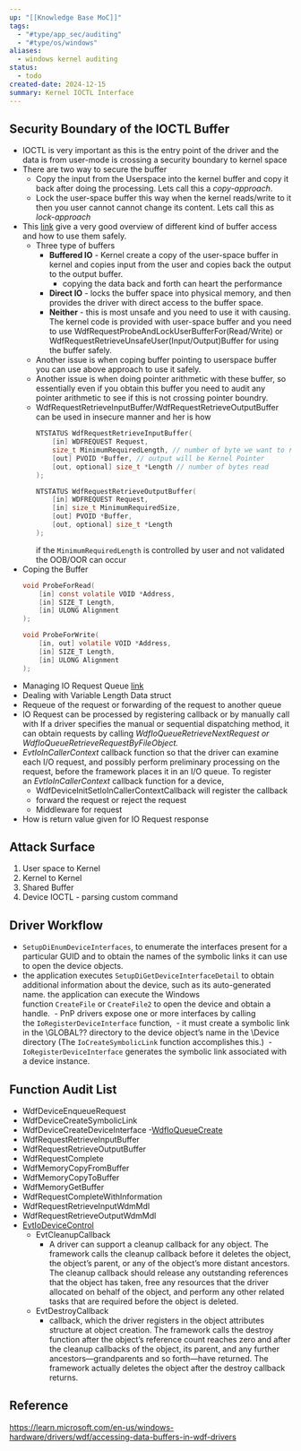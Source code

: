 ```yaml
---
up: "[[Knowledge Base MoC]]"
tags:
  - "#type/app_sec/auditing"
  - "#type/os/windows"
aliases:
  - windows kernel auditing
status:
  - todo
created-date: 2024-12-15
summary: Kernel IOCTL Interface
---
```




## Security Boundary of the IOCTL Buffer

- IOCTL is very important as this is the entry point of the driver and the data is from user-mode is crossing a security boundary to kernel space
- There are two way to secure the buffer
	- Copy the input from the Userspace into the kernel buffer and copy it back after doing the processing. Lets call this a *copy-approach*.
	- Lock the user-space buffer this way when the kernel reads/write to it then you user cannot cannot change its content. Lets call this as *lock-approach*
- This [link](https://learn.microsoft.com/en-us/windows-hardware/drivers/wdf/accessing-data-buffers-in-wdf-drivers) give a very good overview of different kind of buffer access and how to use them safely.
	- Three type of buffers
		- **Buffered IO** - Kernel create a copy of the user-space buffer in kernel and copies input from the user and copies back the output to the output buffer.
			- copying the data back and forth can heart the performance
		- **Direct IO** - locks the buffer space into physical memory, and then provides the driver with direct access to the buffer space.
		- **Neither** - this is most unsafe and you need to use it with causing. The kernel code is provided with user-space buffer and you need to use WdfRequestProbeAndLockUserBufferFor(Read/Write) or WdfRequestRetrieveUnsafeUser(Input/Output)Buffer for using the buffer safely.
	- Another issue is when coping buffer pointing to userspace buffer you can use above approach to use it safely.
	- Another issue is when doing pointer arithmetic with these buffer, so essentially even if you obtain this buffer you need to audit any pointer arithmetic to see if this is not crossing pointer boundry.
	- WdfRequestRetrieveInputBuffer/WdfRequestRetrieveOutputBuffer can be used in insecure manner and her is how
		```C
		NTSTATUS WdfRequestRetrieveInputBuffer( 
			[in] WDFREQUEST Request, 
			size_t MinimumRequiredLength, // number of byte we want to read
			[out] PVOID *Buffer, // output will be Kernel Pointer
			[out, optional] size_t *Length // number of bytes read
		);
		
		NTSTATUS WdfRequestRetrieveOutputBuffer( 
			[in] WDFREQUEST Request,
			[in] size_t MinimumRequiredSize,
			[out] PVOID *Buffer,
			[out, optional] size_t *Length
		);
		```
		if the `MinimumRequiredLength` is controlled by user and not validated the OOB/OOR can occur 
- Coping the Buffer
	```C
	void ProbeForRead( 
		[in] const volatile VOID *Address, 
		[in] SIZE_T Length, 
		[in] ULONG Alignment
	);
	
	void ProbeForWrite( 
		[in, out] volatile VOID *Address, 
		[in] SIZE_T Length, 
		[in] ULONG Alignment 
	);
	```
- Managing IO Request Queue [link](https://learn.microsoft.com/en-us/windows-hardware/drivers/wdf/managing-i-o-queues)
- Dealing with Variable Length Data struct
- Requeue of the request or forwarding of the request to another queue
- IO Request can be processed by registering callback or by manually call with If a driver specifies the manual or sequential dispatching method, it can obtain requests by calling *WdfIoQueueRetrieveNextRequest or WdfIoQueueRetrieveRequestByFileObject.*
- _EvtIoInCallerContext_ callback function so that the driver can examine each I/O request, and possibly perform preliminary processing on the request, before the framework places it in an I/O queue. To register an _EvtIoInCallerContext_ callback function for a device,
	- WdfDeviceInitSetIoInCallerContextCallback will register the callback
	- forward the request or reject the request
	- Middleware for request
- How is return value given for IO Request response

## Attack Surface

1. User space to Kernel
2. Kernel to Kernel
3. Shared Buffer
4. Device IOCTL - parsing custom command

## Driver Workflow

- `SetupDiEnumDeviceInterfaces`, to enumerate the interfaces present for a particular GUID and to obtain the names of the symbolic links it can use to open the device objects.
- the application executes `SetupDiGetDeviceInterfaceDetail` to obtain additional information about the device, such as its auto-generated name. the application can execute the Windows function `CreateFile` or `CreateFile2` to open the device and obtain a handle.
 - PnP drivers expose one or more interfaces by calling the `IoRegisterDeviceInterface` function,
 - it must create a symbolic link in the \GLOBAL?? directory to the device object’s name in the \Device directory (The `IoCreateSymbolicLink` function accomplishes this.)
 - `IoRegisterDeviceInterface` generates the symbolic link associated with a device instance.

## Function Audit List

- WdfDeviceEnqueueRequest 
- WdfDeviceCreateSymbolicLink
- WdfDeviceCreateDeviceInterface
-[WdfIoQueueCreate](https://learn.microsoft.com/en-us/windows-hardware/drivers/ddi/wdfio/nf-wdfio-wdfioqueuecreate)
- WdfRequestRetrieveInputBuffer
- WdfRequestRetrieveOutputBuffer
- WdfRequestComplete
- WdfMemoryCopyFromBuffer
- WdfMemoryCopyToBuffer
- WdfMemoryGetBuffer
- WdfRequestCompleteWithInformation
- WdfRequestRetrieveInputWdmMdl
- WdfRequestRetrieveOutputWdmMdl
- [EvtIoDeviceControl](https://learn.microsoft.com/en-us/windows-hardware/drivers/ddi/wdfio/nc-wdfio-evt_wdf_io_queue_io_device_control)
	- EvtCleanupCallback 
		- A driver can support a cleanup callback for any object. The framework calls the cleanup callback before it deletes the object, the object’s parent, or any of the object’s more distant ancestors. The cleanup callback should release any outstanding references that the object has taken, free any resources that the driver allocated on behalf of the object, and perform any other related tasks that are required before the object is deleted.
	- EvtDestroyCallback 
		- callback, which the driver registers in the object attributes structure at object creation. The framework calls the destroy function after the object’s reference count reaches zero and after the cleanup callbacks of the object, its parent, and any further ancestors—grandparents and so forth—have returned. The framework actually deletes the object after the destroy callback returns.

## Reference

https://learn.microsoft.com/en-us/windows-hardware/drivers/wdf/accessing-data-buffers-in-wdf-drivers